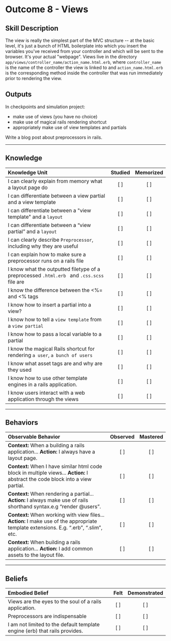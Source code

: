 # Outcome 8 - Views

Skill Description
----------
The view is really the simplest part of the MVC structure -- at the basic level, it's just a bunch of HTML boilerplate into which you insert the variables you've received from your controller and which will be sent to the browser. It's your actual "webpage". Views live in the directory `app/views/controller_name/action_name.html.erb`, where `controller_name` is the name of the controller the view is linked to and `action_name.html.erb` is the corresponding method inside the controller that was run immediately prior to rendering the view.

Outputs
----------
In checkpoints and simulation project:
- make use of views (you have no choice)
- make use of magical rails rendering shortcut
- appropriately make use of view templates and partials

Write a blog post about preprocessors in rails.



----------

## **Knowledge**


| Knowledge Unit   |      Studied      | Memorized |
|:-------------|:------------------:|:--------:|
| I can clearly explain from memory what a layout page do | [ ] | [ ]  |
| I can differentiate between a view partial and a view template | [ ] | [ ]  |
| I can differentiate between a "view template" and a `layout` | [ ] | [ ]  |
| I can differentiate between a “view partial” and  a `layout` | [ ] | [ ]  |
| I can clearly describe `Preprocessor`, including why they are useful | [ ] | [ ]  |
| I can explain how to make sure a preprocessor runs on a rails file | [ ] | [ ]  |
| I know what the outputted filetype of a preprocessed `.html.erb ` and  `.css.scss` file are | [ ] | [ ]  |
| I know the difference between the <%= and <% tags | [ ] | [ ]  |
| I know how to insert a partial into a view?| [ ] | [ ]  |
| I know how to tell a `view template` from a `view partial` | [ ] | [ ]  |
| I know how to pass a local variable to a partial | [ ] | [ ]  |
| I know the magical Rails shortcut for rendering `a user`, `a bunch of users` | [ ] | [ ]  |
| I know what asset tags are and why are they used | [ ] | [ ]  |
| I know how to use other template engines in a rails application. | [ ] | [ ]  |
| I know users interact with a web application through the views | [ ] | [ ]  |

----------

## **Behaviors**


| Observable Behavior   |      Observed      | Mastered |
|:-------------|:------------------:|:--------:|
| **Context:** When a building a rails application... **Action:** I always have a layout page. | [ ] | [ ]  |
| **Context:** When I have similar html code block in multiple views... **Action:** I abstract the code block into a view partial. | [ ] | [ ]  |
| **Context:** When rendering a partial... **Action:** I always make use of rails shorthand syntax.e.g “render @users”. | [ ] | [ ]  |
| **Context:** When working with view files... **Action:** I make use of the appropriate template extensions. E.g. “.erb”, “.slim”, etc. | [ ] | [ ]  |
| **Context:** When building a rails application... **Action:** I add common assets to the layout file. | [ ] | [ ]  |


----------


## **Beliefs**


| Embodied Belief   |      Felt      | Demonstrated |
|:-------------|:------------------:|:--------:|
| Views are the eyes to the soul of a rails application. | [ ] | [ ]  |
| Preprocessors are indispensable | [ ] | [ ]  |
| I am not limited to the default template engine (erb) that rails provides. | [ ] | [ ]  |
